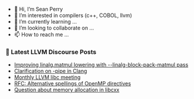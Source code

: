 - 👋 Hi, I’m Sean Perry
- 👀 I’m interested in compilers (c++, COBOL, llvm)
- 🌱 I’m currently learning ...
- 💞️ I’m looking to collaborate on ...
- 📫 How to reach me ...

<!---
s66perry/s66perry is a ✨ special ✨ repository because its `README.md` (this file) appears on your GitHub profile.
You can click the Preview link to take a look at your changes.
--->
### 📕 Latest LLVM Discourse Posts

<!-- DISCOURSE-LLVM:START -->
- [Improving linalg.matmul lowering with --linalg-block-pack-matmul pass](https://discourse.llvm.org/t/improving-linalg-matmul-lowering-with-linalg-block-pack-matmul-pass/85755#post_3)
- [Clarification on -pipe in Clang](https://discourse.llvm.org/t/clarification-on-pipe-in-clang/85784#post_1)
- [Monthly LLVM libc meeting](https://discourse.llvm.org/t/monthly-llvm-libc-meeting/74259?page=2#post_37)
- [RFC: Alternative spellings of OpenMP directives](https://discourse.llvm.org/t/rfc-alternative-spellings-of-openmp-directives/85507#post_16)
- [Question about memory allocation in libcxx](https://discourse.llvm.org/t/question-about-memory-allocation-in-libcxx/85781#post_2)
<!-- DISCOURSE-LLVM:END -->
